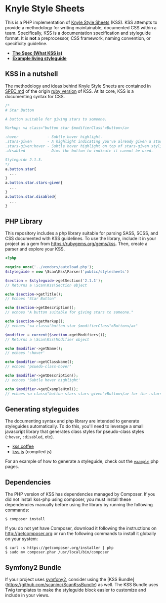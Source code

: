 # Knyle Style Sheets

This is a PHP implementation of [Knyle Style Sheets](http://warpspire.com/kss) (KSS).
KSS attempts to provide a methodology for writing maintainable, documented CSS
within a team. Specifically, KSS is a documentation specification and styleguide
format. It is **not** a preprocessor, CSS framework, naming convention, or
specificity guideline.

* **[The Spec (What KSS is)](https://github.com/kneath/kss/blob/master/SPEC.md)**
* **[Example living styleguide](https://github.com/scaninc/kss-php/tree/master/example)**

## KSS in a nutshell

The methodology and ideas behind Knyle Style Sheets are contained in [SPEC.md](https://github.com/kneath/kss/blob/master/SPEC.md)
of the origin [ruby version](https://github.com/kneath/kss) of KSS. At its core,
KSS is a documenting syntax for CSS.

```css
/*
# Star Button

A button suitable for giving stars to someone.

Markup: <a class="button star $modifierClass">Button</a>

:hover             - Subtle hover highlight.
.stars-given       - A highlight indicating you've already given a star.
.stars-given:hover - Subtle hover highlight on top of stars-given styling.
.disabled          - Dims the button to indicate it cannot be used.

Styleguide 2.1.3.
*/
a.button.star{
  ...
}
a.button.star.stars-given{
  ...
}
a.button.star.disabled{
  ...
}
```

## PHP Library

This repository includes a php library suitable for parsing SASS, SCSS, and CSS
documented with KSS guidelines. To use the library, include it in your project as
a gem from <https://rubygems.org/gems/kss>. Then, create a parser and explore your KSS.

```php
<?php

require_once('../vendors/autoload.php');
$styleguide = new \Scan\Kss\Parser('public/stylesheets')

$section = $styleguide->getSection('2.1.1');
// Returns a \Scan\Kss\Section object

echo $section->getTitle();
// Echoes "Star Button"

echo $section->getDescription();
// echoes "A button suitable for giving stars to someone."

echo $section->getMarkup();
// echoes "<a class="button star $modifierClass">Button</a>"

$modifier = current($section->getModifiers());
// Returns a \Scan\Kss\Modifier object

echo $modifier->getName();
// echoes ':hover'

echo $modifier->getClassName();
// echoes 'psuedo-class-hover'

echo $modifier->getDescription();
// echoes 'Subtle hover highlight'

echo $modifier->getExampleHtml();
// echoes <a class="button stars stars-given">Button</a> for the .stars-given modifier
```

## Generating styleguides

The documenting syntax and php library are intended to generate styleguides automatically.
To do this, you'll need to leverage a small javascript library that generates
class styles for pseudo-class styles (`:hover`, `:disabled`, etc).

* [kss.coffee](https://github.com/scaninc/kss-php/blob/master/lib/Scan/kss.coffee)
* [kss.js](https://github.com/scaninc/kss-php/blob/master/example/public/js/kss.js) (compiled js)

For an example of how to generate a styleguide, check out the [`example`](https://github.com/scaninc/kss-php/tree/master/example)
php pages.

## Dependencies

The PHP version of KSS has dependencies managed by Composer. If you did not install
kss-php using composer, you must install these dependencies manually before using
the library by running the following commands:

```
$ composer install
```

If you do not yet have Composer, download it following the instructions on
http://getcomposer.org or run the following commands to install it globally on
your system:

```
$ curl -s https://getcomposer.org/installer | php
$ sudo mv composer.phar /usr/local/bin/composer
```

## Symfony2 Bundle

If your project uses [symfony2](http://symfony.com/), consider using the [KSS Bundle]
(https://github.com/scaninc/ScanKssBundle) as well. The KSS Bundle uses Twig templates
to make the styleguide block easier to customize and include in your views.
